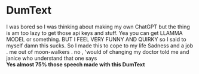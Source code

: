 # DumText  
I was bored so I was thinking about making my own ChatGPT but the thing is am too lazy to get those api keys and stuff. Yea you can get LLAMMA MODEL or something. BUT I FEEL VERY FUNNY AND QUIRKY so I said to myself damn this sucks. So I made this to cope to my life Sadness and a job . me out of moon-walkers . no , 'would of changing my doctor told me and janice who understand that one says  
**Yes almost 75% those speech made with this DumText**
